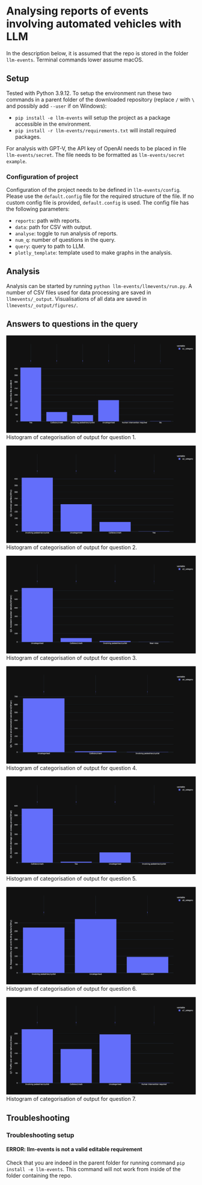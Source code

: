 # Analysing reports of events involving automated vehicles with LLM

In the description below, it is assumed that the repo is stored in the folder `llm-events`. Terminal commands lower assume macOS.

## Setup
Tested with Python 3.9.12. To setup the environment run these two commands in a parent folder of the downloaded repository (replace `/` with `\` and possibly add `--user` if on Windows):
- `pip install -e llm-events` will setup the project as a package accessible in the environment.
- `pip install -r llm-events/requirements.txt` will install required packages.

For analysis with GPT-V, the API key of OpenAI needs to be placed in file `llm-events/secret`. The file needs to be formatted as `llm-events/secret example`.

### Configuration of project
Configuration of the project needs to be defined in `llm-events/config`. Please use the `default.config` file for the required structure of the file. If no custom config file is provided, `default.config` is used. The config file has the following parameters:
* `reports`: path with reports.
* `data`: path for CSV with output.
* `analyse`: toggle to run analysis of reports.
* `num_q`: number of questions in the query.
* `query`: query to path to LLM.
* `plotly_template`: template used to make graphs in the analysis.

## Analysis
Analysis can be started by running `python llm-events/llmevents/run.py`. A number of CSV files used for data processing are saved in `llmevents/_output`. Visualisations of all data are saved in `llmevents/_output/figures/`.

## Answers to questions in the query
[![Histogram of Q1](figures/hist_q1_category.png)](https://htmlpreview.github.io/?https://github.com/bazilinskyy/llm-events/blob/main/figures/hist_q1_category.html)
Histogram of categorisation of output for question 1.

[![Histogram of Q2](figures/hist_q2_category.png)](https://htmlpreview.github.io/?https://github.com/bazilinskyy/llm-events/blob/main/figures/hist_q2_category.html)
Histogram of categorisation of output for question 2.

[![Histogram of Q3](figures/hist_q3_category.png)](https://htmlpreview.github.io/?https://github.com/bazilinskyy/llm-events/blob/main/figures/hist_q3_category.html)
Histogram of categorisation of output for question 3.

[![Histogram of Q4](figures/hist_q4_category.png)](https://htmlpreview.github.io/?https://github.com/bazilinskyy/llm-events/blob/main/figures/hist_q4_category.html)
Histogram of categorisation of output for question 4.

[![Histogram of Q5](figures/hist_q5_category.png)](https://htmlpreview.github.io/?https://github.com/bazilinskyy/llm-events/blob/main/figures/hist_q5_category.html)
Histogram of categorisation of output for question 5.

[![Histogram of Q6](figures/hist_q6_category.png)](https://htmlpreview.github.io/?https://github.com/bazilinskyy/llm-events/blob/main/figures/hist_q6_category.html)
Histogram of categorisation of output for question 6.

[![Histogram of Q7](figures/hist_q7_category.png)](https://htmlpreview.github.io/?https://github.com/bazilinskyy/llm-events/blob/main/figures/hist_q7_category.html)
Histogram of categorisation of output for question 7.

## Troubleshooting
### Troubleshooting setup
#### ERROR: llm-events is not a valid editable requirement
Check that you are indeed in the parent folder for running command `pip install -e llm-events`. This command will not work from inside of the folder containing the repo.